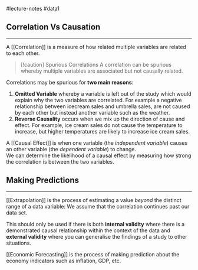 #lecture-notes #data1 

## Correlation Vs Causation
---
A [[Correlation]] is a measure of how related multiple variables are related to each other.

> [!caution] Spurious Correlations
> A correlation can be spurious whereby multiple variables are associated but not causally related. 

Correlations may be spurious for **two main reasons**:
1. **Omitted Variable** whereby a variable is left out of the study which would explain why the two variables are correlated. For example a negative relationship between icecream sales and umbrella sales, are not caused by each other but instead another variable such as the weather. 
2. **Reverse Causality** occurs when we mix up the direction of cause and effect. For example, ice cream sales do not cause the temperature to increase, but higher temperatures are likely to increase ice cream sales. 

A [[Causal Effect]] is when one variable (the *independent variable*) causes an other variable (the *dependent variable*) to change.   
	We can determine the likelihood of a causal effect by measuring how strong the correlation is between the two variables. 

## Making Predictions
--- 
[[Extrapolation]] is the process of estimating a value *beyond* the distinct range of a data variable: We assume that the correlation continues past our data set. 

This should only be used if there is both **internal validity** where there is a demonstrated causal relationship within the context of the data and **external validity** where you can generalise the findings of a study to other situations. 

[[Economic Forecasting]] is the process of making prediction about the economy indicators such as inflation, GDP, etc.
